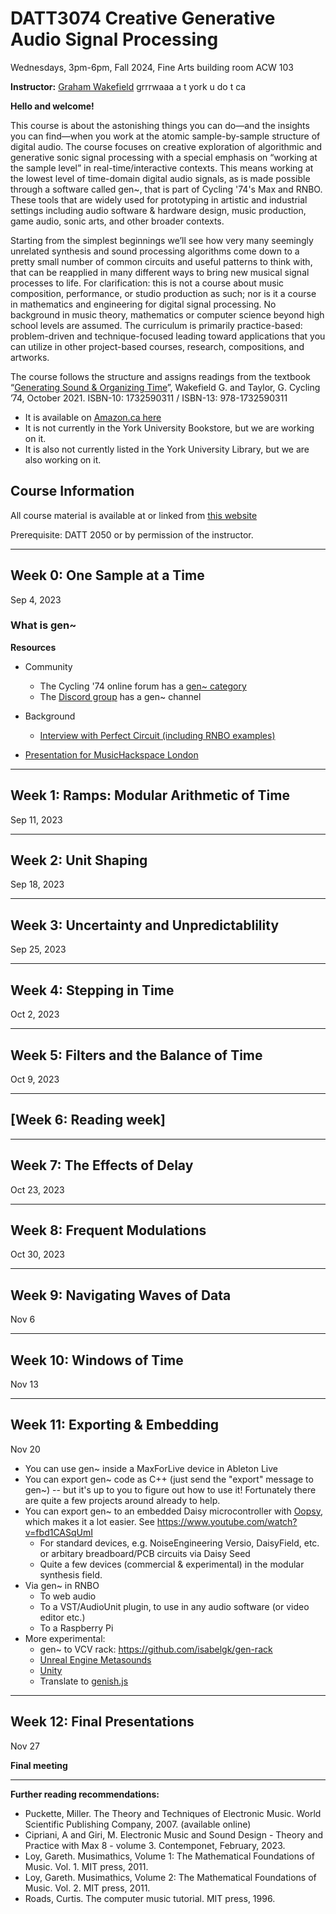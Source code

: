 
# DATT3074 Creative Generative Audio Signal Processing

Wednesdays, 3pm-6pm, Fall 2024, Fine Arts building room ACW 103

**Instructor:** [Graham Wakefield](https://ampd.yorku.ca/profile/graham-wakefield/) grrrwaaa a t york u do t ca

**Hello and welcome!**

This course is about the astonishing things you can do—and the insights you can find—when you work at the atomic sample-by-sample structure of digital audio. The course focuses on creative exploration of algorithmic and generative sonic signal processing with a special emphasis on “working at the sample level” in real-time/interactive contexts. This means working at the lowest level of time-domain digital audio signals, as is made possible through a software called gen~, that is part of Cycling '74's Max and RNBO. These tools that are widely used for prototyping in artistic and industrial settings including audio software & hardware design, music production, game audio, sonic arts, and other broader contexts. 

Starting from the simplest beginnings we’ll see how very many seemingly unrelated synthesis and sound processing algorithms come down to a pretty small number of common circuits and useful patterns to think with, that can be reapplied in many different ways to bring new musical signal processes to life. For clarification: this is not a course about music composition, performance, or studio production as such; nor is it a course in mathematics and engineering for digital signal processing. No background in music theory, mathematics or computer science beyond high school levels are assumed. The curriculum is primarily practice-based: problem-driven and technique-focused leading toward applications that you can utilize in other project-based courses, research, compositions, and artworks.  

The course follows the structure and assigns readings from the textbook “[Generating Sound & Organizing Time](https://cycling74.com/books/go)”, Wakefield G. and Taylor, G. Cycling ’74, October 2021. ISBN-10: 1732590311 / ISBN-13: 978-1732590311
- It is available on [Amazon.ca here](https://www.amazon.ca/Generating-Sound-Organizing-Time-Thinking/dp/1732590311)
- It is not currently in the York University Bookstore, but we are working on it. 
- It is also not currently listed in the York University Library, but we are also working on it. 



<!--
Project algorithms may include a variety of digital oscillators, filters, audio-rate modulations, delay effects, microsound, generative rhythm and other patterns, noise and chaos, time-domain signal analysis & resynthesis, and nature-inspired systems. The last section of the course will also present translating and exporting these algorithms to contexts such as hardware (Daisy/Raspberry Pi/Arduino etc.), web (web audio), game engine (Unity/Unreal) as well as audio production (VST, Ableton devices).  

At the completion of the course students will:

•	Show good understanding of the nature and varieties of computational audio synthesis, processing and modulation at the sample-by-sample level

•	Develop grounding in multiple methodologies of algorithm design and prototyping for audio synthesis, processing, and generative structures

•	Be able to apply these methodologies effectively in creative practice to real-time/interactive audio in a portfolio of assignments/projects, such as new audio effects, oscillators/instruments, algorithmic sequencers, etc. 

•	Be able to demonstrate implementations and translate/export them to one or more application areas such as audio plugins, web platforms, game engine audio, C++ code etc. for use in other Digital Media contexts

30% Assignments
20% Participation
20% Presentations
30% Final Project

All components can be potentially delivered electronically, no on-site examinations required. 

Audio is one of the primary modalities of digital media art and development. A core emphasis of the Digital Media programs at York is for students to develop their own computational solutions (algorithms and code) to explore creative technology problems most deeply, rather than only relying on available off-the-shelf media and tools. This course specifically serves this aspect – learning how to develop and refine creative algorithms for audio generation and processing, at the lowest level (sample streams) for maximum creative flexibility. 

The course proposal follows requests from students and faculty in the department of Computational Arts and the Digital Media programs. It leverages a specific expertise very well-represented in the department and program faculty but not yet represented in the curriculum. The primary textbook of the course was co-authored by faculty in Computational Arts, and has had strong reviews and popularity in creative and industry sectors, and has also supported workshops including international “synth hackathon” events.  

As it equips students with techniques and methods in audio synthesis and processing, it could further support students taking courses in sonic arts streams in Music and Digital Media. As it develops awareness and understanding of the potential of digital signal processing it could lead students to continue to take up more advanced signal processing courses in EECS. 



-->

## Course Information

All course material is available at or linked from [this website](https://alicelab.world/datt3074/)

Prerequisite: DATT 2050 or by permission of the instructor.


-----

## Week 0: One Sample at a Time
Sep 4, 2023

### What is gen~



**Resources**

- Community
  - The Cycling '74 online forum has a [gen~ category](https://cycling74.com/forums?category=Gen)
  - The [Discord group](https://discord.gg/unVt7Uy) has a gen~ channel

- Background
	- [Interview with Perfect Circuit (including RNBO examples)](https://www.perfectcircuit.com/signal/graham-wakefield-generating-sound-organizing-time-interview?srsltid=AfmBOopwEVEoAMHRAQahco_wS51MufZYVDqNw0UvMrcsC1VquFp_7exX)
- [Presentation for MusicHackspace London](https://www.youtube.com/watch?v=jsOx4VwO_0w)


-----

## Week 1: Ramps: Modular Arithmetic of Time
Sep 11, 2023

-----

## Week 2: Unit Shaping
Sep 18, 2023

-----

## Week 3: Uncertainty and Unpredictablility
Sep 25, 2023

-----

## Week 4: Stepping in Time
Oct 2, 2023

-----

## Week 5: Filters and the Balance of Time
Oct 9, 2023

-----

## [Week 6: Reading week]


-----

## Week 7: The Effects of Delay
Oct 23, 2023

-----

## Week 8: Frequent Modulations
Oct 30, 2023 

-----

## Week 9: Navigating Waves of Data
Nov 6

-----

## Week 10: Windows of Time
Nov 13

-----

## Week 11: Exporting & Embedding
Nov 20

- You can use gen~ inside a MaxForLive device in Ableton Live
- You can export gen~ code as C++ (just send the "export" message to gen~) -- but it's up to you to figure out how to use it! Fortunately there are quite a few projects around already to help. 
- You can export gen~ to an embedded Daisy microcontroller with [Oopsy](https://github.com/electro-smith/oopsy), which makes it a lot easier. See https://www.youtube.com/watch?v=fbd1CASqUmI
  - For standard devices, e.g. NoiseEngineering Versio, DaisyField, etc. or arbitary breadboard/PCB circuits via Daisy Seed
  - Quite a few devices (commercial & experimental) in the modular synthesis field.
- Via gen~ in RNBO
  - To web audio
  - To a VST/AudioUnit plugin, to use in any audio software (or video editor etc.)
  - To a Raspberry Pi
- More experimental:
  - gen~ to VCV rack: https://github.com/isabelgk/gen-rack
  - [Unreal Engine Metasounds](https://github.com/Cycling74/RNBOMetasound)
  - [Unity](https://github.com/Cycling74/rnbo.unity.audioplugin)
  - Translate to [genish.js](http://www.charlie-roberts.com/genish/)

-----

## Week 12: Final Presentations
Nov 27

**Final meeting**

-----

**Further reading recommendations:**

- Puckette, Miller. The Theory and Techniques of Electronic Music. World Scientific Publishing Company, 2007. (available online)
- Cipriani, A and Giri, M. Electronic Music and Sound Design - Theory and Practice with Max 8 - volume 3. Contemponet, February, 2023.
- Loy, Gareth. Musimathics, Volume 1: The Mathematical Foundations of Music. Vol. 1. MIT press, 2011.
- Loy, Gareth. Musimathics, Volume 2: The Mathematical Foundations of Music. Vol. 2. MIT press, 2011.
- Roads, Curtis. The computer music tutorial. MIT press, 1996.
